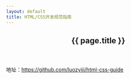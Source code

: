 ```yaml
---
layout: default
title: HTML/CSS开发规范指南
---
```


<header class="blog-header">
	<h2>{{ page.title }}</h2>
</header>
<!-- /header -->

<div class="blog-content">
	地址：<a href="//github.com/luozyiii/html-css-guide" target="_blank">https://github.com/luozyiii/html-css-guide</a>
</div>